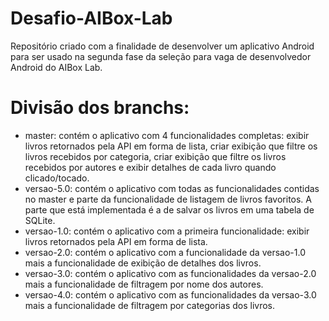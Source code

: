 # Desafio-AIBox-Lab
Repositório criado com a finalidade de desenvolver um aplicativo Android para ser usado na segunda fase da seleção para vaga de desenvolvedor Android do AIBox Lab.
# Divisão dos branchs:
- master: contém o aplicativo com 4 funcionalidades completas: exibir livros retornados pela API em forma de lista, criar exibição que filtre os livros recebidos por categoria, criar exibição que filtre os livros recebidos por autores e exibir detalhes de cada livro quando clicado/tocado.
- versao-5.0: contém o aplicativo com todas as funcionalidades contidas no master e parte da funcionalidade de listagem de livros favoritos. A parte que está implementada é a de salvar os livros em uma tabela de SQLite.
- versao-1.0: contém o aplicativo com a primeira funcionalidade: exibir livros retornados pela API em forma de lista.
- versao-2.0: contém o aplicativo com a funcionalidade da versao-1.0 mais a funcionalidade de exibição de detalhes dos livros.
- versao-3.0: contém o aplicativo com as funcionalidades da versao-2.0 mais a funcionalidade de filtragem por nome dos autores.
- versao-4.0: contém o aplicativo com as funcionalidades da versao-3.0 mais a funcionalidade de filtragem por categorias dos livros.

